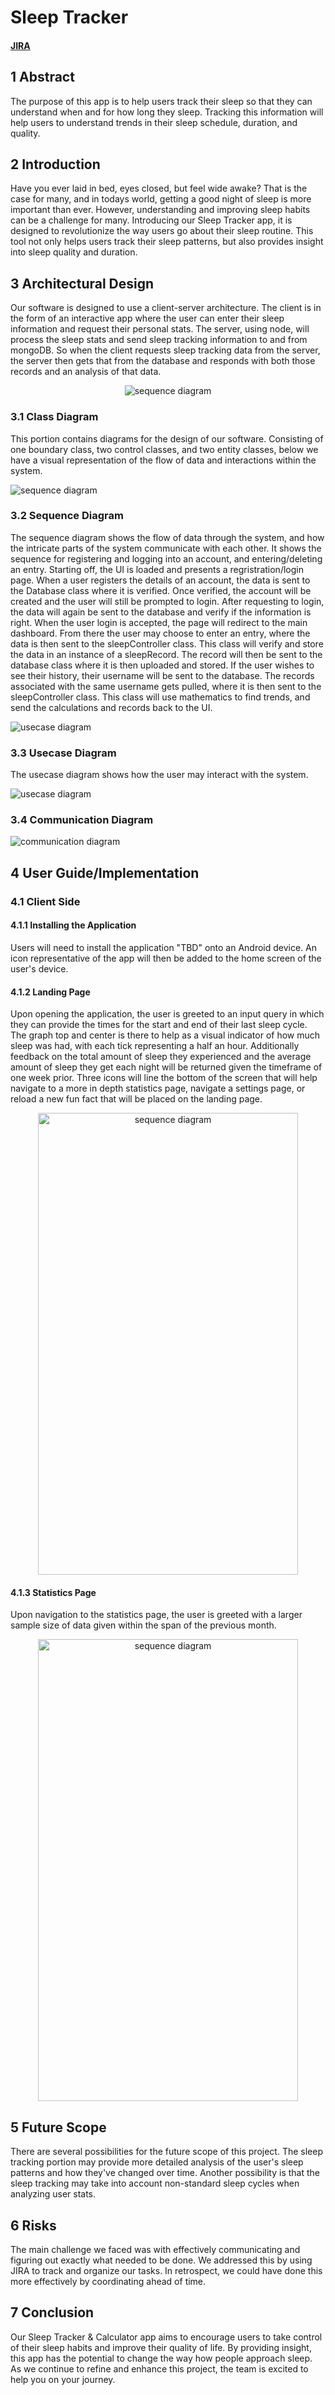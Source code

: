 # Sleep Tracker
#### [JIRA](https://mail-team-xsccm6lw.atlassian.net/jira/software/projects/SCRUM/boards/1)
## 1 Abstract
The purpose of this app is to help users track their sleep so that they can understand when and for how long they sleep. Tracking this information will help users to understand trends in their sleep schedule, duration, and quality.

## 2 Introduction
Have you ever laid in bed, eyes closed, but feel wide awake? That is the case for many, and in todays world, getting a good night of sleep is more important than ever. However, understanding and improving sleep habits can be a challenge for many. Introducing our Sleep Tracker app, it is designed to revolutionize the way users go about their sleep routine. This tool not only helps users track their sleep patterns, but also provides insight into sleep quality and duration.

## 3 Architectural Design
Our software is designed to use a client-server architecture. The client is in the form of an interactive app where the user can enter their sleep information and request their personal stats. The server, using node, will process the sleep stats and send sleep tracking information to and from mongoDB. So when the client requests sleep tracking data from the server, the server then gets that from the database and responds with both those records and an analysis of that data.

<p align="center">
  <img src="images/architecture.png" alt="sequence diagram">
</p>

### 3.1 Class Diagram
This portion contains diagrams for the design of our software. Consisting of one boundary class, two control classes, and two entity classes, below we have a visual representation of the flow of data and interactions within the system.

![sequence diagram](images/classdiagrams.png)

### 3.2 Sequence Diagram
The sequence diagram shows the flow of data through the system, and how the intricate parts of the system communicate with each other. It shows the sequence for registering and logging into an account, and entering/deleting an entry. Starting off, the UI is loaded and presents a regristration/login page. When a user registers the details of an account, the data is sent to the Database class where it is verified. Once verified, the account will be created and the user will still be prompted to login. After requesting to login, the data will again be sent to the database and verify if the information is right. When the user login is accepted, the page will redirect to the main dashboard. From there the user may choose to enter an entry, where the data is then sent to the sleepController class. This class will verify and store the data in an instance of a sleepRecord. The record will then be sent to the database class where it is then uploaded and stored. If the user wishes to see their history, their username will be sent to the database. The records associated with the same username gets pulled, where it is then sent to the sleepController class. This class will use mathematics to find trends, and send the calculations and records back to the UI.

![usecase diagram](images/sequence-diagram.png)

### 3.3 Usecase Diagram
The usecase diagram shows how the user may interact with the system.

![usecase diagram](images/usecase-diagram.png)

### 3.4 Communication Diagram
![communication diagram](images/communication-diagram.png)

## 4 User Guide/Implementation
### 4.1 Client Side
#### 4.1.1 Installing the Application
Users will need to install the application "TBD" onto an Android device.  An icon representative of the app will then be added to the home screen of the user's device.
#### 4.1.2 Landing Page
Upon opening the application, the user is greeted to an input query in which they can provide the times for the start and end of their last sleep cycle.  The graph top and center is there to help as a visual indicator of how much sleep was had, with each tick representing a half an hour.  Additionally feedback on the total amount of sleep they experienced and the average amount of sleep they get each night will be returned given the timeframe of one week prior.  Three icons will line the bottom of the screen that will help navigate to a more in depth statistics page, navigate a settings page, or reload a new fun fact that will be placed on the landing page.

<p align="center">
  <img src="images/LandingPage.png" alt="sequence diagram" width="416" height="739">
</p>

#### 4.1.3 Statistics Page
Upon navigation to the statistics page, the user is greeted with a larger sample size of data given within the span of the previous month.

<p align="center">
  <img src="images/StatsPage.png" alt="sequence diagram" width="416" height="739">
</p>

## 5 Future Scope
There are several possibilities for the future scope of this project. The sleep tracking portion may provide more detailed analysis of the user's sleep patterns and how they've changed over time. Another possibility is that the sleep tracking may take into account non-standard sleep cycles when analyzing user stats.

## 6 Risks
The main challenge we faced was with effectively communicating and figuring out exactly what needed to be done. We addressed this by using JIRA to track and organize our tasks. In retrospect, we could have done this more effectively by coordinating ahead of time.


## 7 Conclusion
Our Sleep Tracker & Calculator app aims to encourage users to take control of their sleep habits and improve their quality of life. By providing insight, this app has the potential to change the way how people approach sleep. As we continue to refine and enhance this project, the team is excited to help you on your journey.